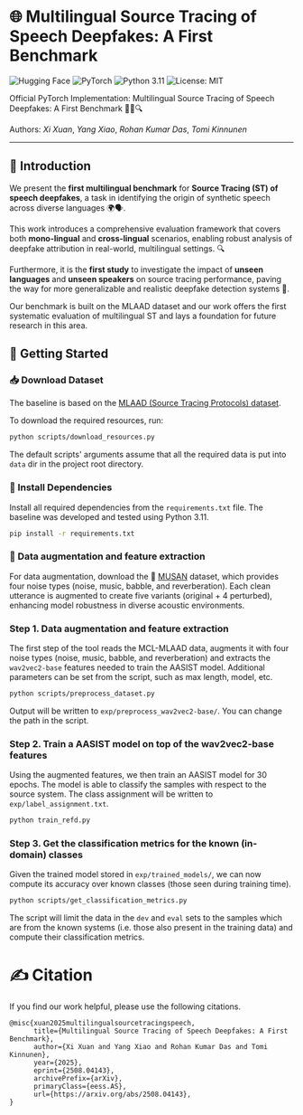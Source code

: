 # 🌐 Multilingual Source Tracing of Speech Deepfakes: A First Benchmark

![Hugging Face](https://img.shields.io/badge/Hugging%20Face-%23F1C40F.svg?logo=Hugging%20Face&logoColor=white)
![PyTorch](https://img.shields.io/badge/PyTorch-%23EE4C2C.svg?logo=pytorch&logoColor=white)
![Python 3.11](https://img.shields.io/badge/Python-3.11-blue?logo=python&logoColor=white)
![License: MIT](https://img.shields.io/badge/License-MIT-green.svg)

Official PyTorch Implementation: Multilingual Source Tracing of Speech Deepfakes: A First Benchmark 🕵️‍♂️🔍

Authors: *Xi Xuan*, *Yang Xiao*, *Rohan Kumar Das*, *Tomi Kinnunen*

---

## 📌 Introduction

We present the **first multilingual benchmark** for **Source Tracing (ST) of speech deepfakes**, a task in identifying the origin of synthetic speech across diverse languages 🌍🗣️.

This work introduces a comprehensive evaluation framework that covers both **mono-lingual** and **cross-lingual** scenarios, enabling robust analysis of deepfake attribution in real-world, multilingual settings. 🔍

Furthermore, it is the **first study** to investigate the impact of **unseen languages** and **unseen speakers** on source tracing performance, paving the way for more generalizable and realistic deepfake detection systems 🚀.

Our benchmark is built on the MLAAD dataset and our work offers the first systematic evaluation of multilingual ST and lays a foundation for future research in this area. 

## 🚀 Getting Started

### 📥 Download Dataset

The baseline is based on the [MLAAD (Source Tracing Protocols) dataset](https://deepfake-total.com/sourcetracing).

To download the required resources, run:

```bash
python scripts/download_resources.py
```
The default scripts' arguments assume that all the required data is put into `data` dir in the project root directory.

### 🧰 Install Dependencies

Install all required dependencies from the `requirements.txt` file. The baseline was developed and tested using Python 3.11.

```bash
pip install -r requirements.txt
```

### 📂 Data augmentation and feature extraction

For data augmentation, download the 🎵 [MUSAN](https://www.openslr.org/17/) dataset, which provides four noise types (noise, music, babble, and reverberation). Each clean utterance is augmented to create five variants (original + 4 perturbed), enhancing model robustness in diverse acoustic environments.

### Step 1. Data augmentation and feature extraction

The first step of the tool reads the MCL-MLAAD data, augments it with four noise types (noise, music, babble, and reverberation) and extracts
the `wav2vec2-base` features needed to train the AASIST model.  Additional parameters can be set from the script,
such as max length, model, etc. 

```bash
python scripts/preprocess_dataset.py
```

Output will be written to `exp/preprocess_wav2vec2-base/`. You can change the path in the script. 

### Step 2. Train a AASIST model on top of the wav2vec2-base features

Using the augmented features, we then train an AASIST model for 30 epochs. The model is able to classify the samples
with respect to the source system. The class assignment will be written to `exp/label_assignment.txt`.

```bash
python train_refd.py
```

### Step 3. Get the classification metrics for the known (in-domain) classes

Given the trained model stored in `exp/trained_models/`, we can now compute its accuracy over known classes (those
seen during training time).

```bash
python scripts/get_classification_metrics.py
```

The script will limit the data in the `dev` and `eval` sets to the samples which are from the known systems 
(i.e. those also present in the training data) and compute their classification metrics.



# ✍️ Citation
If you find our work helpful, please use the following citations.
```  
@misc{xuan2025multilingualsourcetracingspeech,
      title={Multilingual Source Tracing of Speech Deepfakes: A First Benchmark}, 
      author={Xi Xuan and Yang Xiao and Rohan Kumar Das and Tomi Kinnunen},
      year={2025},
      eprint={2508.04143},
      archivePrefix={arXiv},
      primaryClass={eess.AS},
      url={https://arxiv.org/abs/2508.04143}, 
}
```



